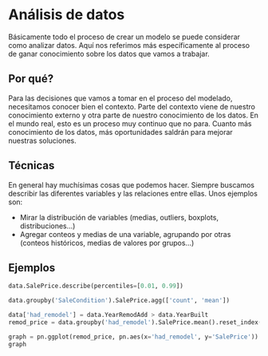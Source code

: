 # Análisis de datos
Básicamente todo el proceso de crear un modelo se puede considerar como analizar datos. Aquí nos referimos más específicamente al proceso de ganar conocimiento sobre los datos que vamos a trabajar.

## Por qué?
Para las decisiones que vamos a tomar en el proceso del modelado, necesitamos conocer bien el contexto. Parte del contexto viene de nuestro conocimiento externo y otra parte de nuestro conocimiento de los datos. En el mundo real, esto es un proceso muy continuo que no para. Cuanto más conocimiento de los datos, más oportunidades saldrán para mejorar nuestras soluciones.

## Técnicas
En general hay muchísimas cosas que podemos hacer. Siempre buscamos describir las diferentes variables y las relaciones entre ellas. Unos ejemplos son:

* Mirar la distribución de variables (medias, outliers, boxplots, distribuciones...)
* Agregar conteos y medias de una variable, agrupando por otras (conteos históricos, medias de valores por grupos...)


## Ejemplos
```python
data.SalePrice.describe(percentiles=[0.01, 0.99])

data.groupby('SaleCondition').SalePrice.agg(['count', 'mean'])

data['had_remodel'] = data.YearRemodAdd > data.YearBuilt
remod_price = data.groupby('had_remodel').SalePrice.mean().reset_index()

graph = pn.ggplot(remod_price, pn.aes(x='had_remodel', y='SalePrice')) + pn.geom_col()
graph
```